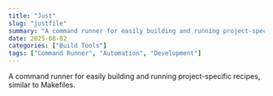 ```yaml
---
title: "Just"
slug: "justfile"
summary: "A command runner for easily building and running project-specific recipes, similar to Makefiles."
date: 2025-08-02
categories: ["Build Tools"]
tags: ["Command Runner", "Automation", "Development"]
---
```


A command runner for easily building and running project-specific recipes, similar to Makefiles.

